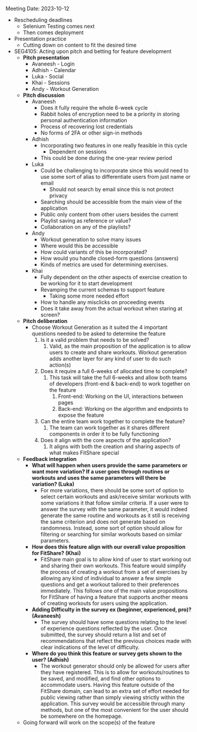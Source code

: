 Meeting Date: 2023-10-12

- Rescheduling deadlines
    - Selenium Testing comes next
    - Then comes deployment
- Presentation practice
    - Cutting down on content to fit the desired time
- SEG4105: Acting upon pitch and betting for feature development
    - **Pitch presentation**
        - Avaneesh - Login
        - Adhish - Calendar
        - Luka - Social
        - Khai - Sessions
        - Andy - Workout Generation
    - **Pitch discussion**
        - Avaneesh
            - Does it fully require the whole 6-week cycle
            - Rabbit holes of encryption need to be a priority in storing personal authentication information
            - Process of recovering lost credentials
            - No forms of 2FA or other sign-in methods
        - Adhish
            - Incorporating two features in one really feasible in this cycle
                - Dependent on sessions
            - This could be done during the one-year review period
        - Luka
            - Could be challenging to incorporate since this would need to use some sort of alias to differentiate users from just name or email
                - Should not search by email since this is not protect privacy
            - Searching should be accessible from the main view of the application
            - Public only content from other users besides the current
            - Playlist saving as reference or value?
            - Collaboration on any of the playlists?
        - Andy
            - Workout generation to solve many issues
            - Where would this be accessible
            - How could variants of this be incorporated?
            - How would you handle closed-form questions (answers)
            - Kinds of metrics are used for determining exercises.
        - Khai
            - Fully dependent on the other aspects of exercise creation to be working for it to start development
            - Revamping the current schemas to support feature
                - Taking some more needed effort
            - How to handle any misclicks on proceeding events
            - Does it take away from the actual workout when staring at screen?
    - **Pitch deliberation**
        - Choose Workout Generation as it suited the 4 important questions needed to be asked to determine the feature
            1. Is it a valid problem that needs to be solved?
                1. Valid, as the main proposition of the application is to allow users to create and share workouts. Workout generation adds another layer for any kind of user to do such action(s)
            2. Does it require a full 6-weeks of allocated time to complete?
                1. This task will take the full 6-weeks and allow both teams of developers (front-end & back-end) to work together on the feature
                    1. Front-end: Working on the UI, interactions between pages
                    2. Back-end: Working on the algorithm and endpoints to expose the feature
            3. Can the entire team work together to complete the feature?
                1. The team can work together as it shares different components in order it to be fully functioning
            4. Does it align with the core aspects of the application?
                1. It aligns with both the creation and sharing aspects of what makes FitShare special 
    - **Feedback integration**
        - **What will happen when users provide the same parameters or want more variation? If a user goes through routines or workouts and uses the same parameters will there be variation? (Luka)**
            - For more variations, there should be some sort of option to select certain workouts and ask/receive similar workouts with some variations it that follow similar criteria. If a user were to answer the survey with the same parameter, it would indeed generate the same routine and workouts as it still is receiving the same criterion and does not generate based on randomness. Instead, some sort of option should allow for filtering or searching for similar workouts based on similar parameters.
        - **How does this feature align with our overall value proposition for FitShare? (Khai)**
            - FitShare main goal is to allow kind of user to start working out and sharing their own workouts. This feature would simplify the process of creating a workout from a set of exercises by allowing any kind of individual to answer a few simple questions and get a workout tailored to their preferences immediately. This follows one of the main value propositions for FitShare of having a feature that supports another means of creating workouts for users using the application.
        - **Adding Difficulty in the survey ex (beginner, experienced, pro)? (Avaneesh)**
            - The survey should have some questions relating to the level of experience questions reflected by the user. Once submitted, the survey should return a list and set of recommendations that reflect the previous choices made with clear indications of the level of difficulty.
        - **Where do you think this feature or survey gets shown to the user? (Adhish)**
            - The workout generator should only be allowed for users after they have registered. This is to allow for workouts/routines to be saved, and modified, and find other options to accommodate users. Having this feature outside of the FitShare domain, can lead to an extra set of effort needed for public viewing rather than simply viewing strictly within the application. This survey would be accessible through many methods, but one of the most convenient for the user should be somewhere on the homepage.
    - Going forward will work on the scope(s) of the feature